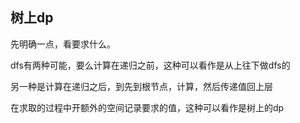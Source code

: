 ## 树上dp

先明确一点，看要求什么。

dfs有两种可能，要么计算在递归之前，这种可以看作是从上往下做dfs的

另一种是计算在递归之后，到先到根节点，计算，然后传递值回上层

在求取的过程中开额外的空间记录要求的值，这种可以看作是树上的dp


